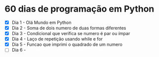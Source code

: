 # 60 dias de programação em Python
- [x] Dia 1 - Olá Mundo em Python
- [x] Dia 2 - Soma de dois numero de duas formas diferentes
- [x] Dia 3 - Condicional que verifica se numero é par ou ímpar
- [x] Dia 4 - Laço de repetição usando while e for
- [x] Dia 5 - Funcao que imprimi o quadrado de um numero
- [ ] Dia 6 - 
